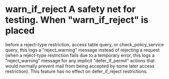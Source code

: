 # warn_if_reject  A safety net for testing. When "warn_if_reject" is placed
before a reject-type restriction, access table query, or
check_policy_service query, this logs a "reject_warning" message
instead of rejecting a request (when a reject-type restriction fails
due to a temporary error, this logs a "reject_warning" message for
any implicit "defer_if_permit" actions that would normally prevent
mail from being accepted by some later access restriction). This
feature has no effect on defer_if_reject restrictions.  